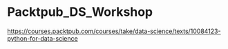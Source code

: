 # Packtpub_DS_Workshop
https://courses.packtpub.com/courses/take/data-science/texts/10084123-python-for-data-science

